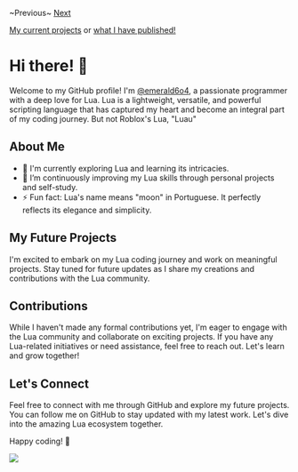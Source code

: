 ~Previous~
[Next](https://github.com/emerald6o4/emerald6o4/blob/main/README2.md) 

[My current projects](https://github.com/emerald6o4?tab=projects) or [what I have published!](https://github.com/emerald6o4?tab=repositories) 
# Hi there! 👋

Welcome to my GitHub profile! I'm [@emerald6o4](https://github.com/emerald6o4/), a passionate programmer with a deep love for Lua. Lua is a lightweight, versatile, and powerful scripting language that has captured my heart and become an integral part of my coding journey. But not Roblox's Lua, "Luau"

## About Me

- 🔭 I'm currently exploring Lua and learning its intricacies.
- 🌱 I’m continuously improving my Lua skills through personal projects and self-study.
- ⚡ Fun fact: Lua's name means "moon" in Portuguese. It perfectly reflects its elegance and simplicity.

## My Future Projects

I'm excited to embark on my Lua coding journey and work on meaningful projects. Stay tuned for future updates as I share my creations and contributions with the Lua community.

## Contributions

While I haven't made any formal contributions yet, I'm eager to engage with the Lua community and collaborate on exciting projects. If you have any Lua-related initiatives or need assistance, feel free to reach out. Let's learn and grow together!

## Let's Connect

Feel free to connect with me through GitHub and explore my future projects. You can follow me on GitHub to stay updated with my latest work. Let's dive into the amazing Lua ecosystem together.

Happy coding! 🚀

![](https://komarev.com/ghpvc/?username=emerald6o4)
